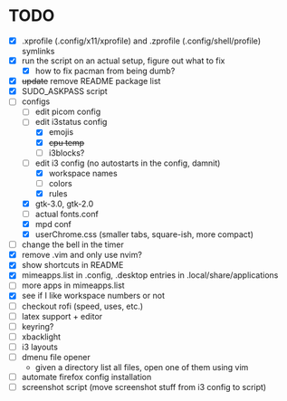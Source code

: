# TODO

- [x] .xprofile (.config/x11/xprofile) and .zprofile (.config/shell/profile) symlinks
- [x] run the script on an actual setup, figure out what to fix
    - [x] how to fix pacman from being dumb?
- [x] ~~update~~ remove README package list
- [x] SUDO_ASKPASS script
- [ ] configs
    - [ ] edit picom config
    - [ ] edit i3status config
        - [x] emojis
        - [x] ~~cpu temp~~
        - [ ] i3blocks?
    - [ ] edit i3 config (no autostarts in the config, damnit)
        - [x] workspace names
        - [ ] colors
        - [x] rules
    - [x] gtk-3.0, gtk-2.0
    - [ ] actual fonts.conf
    - [x] mpd conf
    - [x] userChrome.css (smaller tabs, square-ish, more compact)
- [ ] change the bell in the timer
- [x] remove .vim and only use nvim?
- [x] show shortcuts in README
- [x] mimeapps.list in .config, .desktop entries in .local/share/applications
- [ ] more apps in mimeapps.list
- [x] see if I like workspace numbers or not
- [ ] checkout rofi (speed, uses, etc.)
- [ ] latex support + editor
- [ ] keyring?
- [ ] xbacklight
- [ ] i3 layouts
- [ ] dmenu file opener
    - given a directory list all files, open one of them using vim
- [ ] automate firefox config installation
- [ ] screenshot script (move screenshot stuff from i3 config to script)
